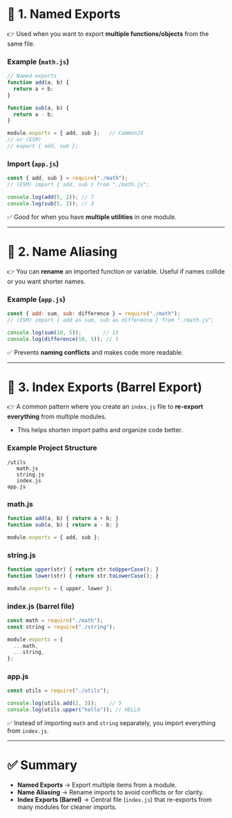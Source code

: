# 🧩 1. **Named Exports**

👉 Used when you want to export **multiple functions/objects** from the same file.

### Example (`math.js`)

```js
// Named exports
function add(a, b) {
  return a + b;
}

function sub(a, b) {
  return a - b;
}

module.exports = { add, sub };   // CommonJS
// or (ESM)
// export { add, sub };
```

### Import (`app.js`)

```js
const { add, sub } = require("./math");
// (ESM) import { add, sub } from "./math.js";

console.log(add(5, 2)); // 7
console.log(sub(5, 2)); // 3
```

✅ Good for when you have **multiple utilities** in one module.

---

# 🧩 2. **Name Aliasing**

👉 You can **rename** an imported function or variable. Useful if names collide or you want shorter names.

### Example (`app.js`)

```js
const { add: sum, sub: difference } = require("./math");
// (ESM) import { add as sum, sub as difference } from "./math.js";

console.log(sum(10, 5));       // 15
console.log(difference(10, 5)); // 5
```

✅ Prevents **naming conflicts** and makes code more readable.

---

# 🧩 3. **Index Exports (Barrel Export)**

👉 A common pattern where you create an `index.js` file to **re-export everything** from multiple modules.

* This helps shorten import paths and organize code better.

### Example Project Structure

```
/utils
   math.js
   string.js
   index.js
app.js
```

### math.js

```js
function add(a, b) { return a + b; }
function sub(a, b) { return a - b; }

module.exports = { add, sub };
```

### string.js

```js
function upper(str) { return str.toUpperCase(); }
function lower(str) { return str.toLowerCase(); }

module.exports = { upper, lower };
```

### index.js (barrel file)

```js
const math = require("./math");
const string = require("./string");

module.exports = {
  ...math,
  ...string,
};
```

### app.js

```js
const utils = require("./utils");

console.log(utils.add(2, 3));    // 5
console.log(utils.upper("hello")); // HELLO
```

✅ Instead of importing `math` and `string` separately, you import everything from `index.js`.

---

# ✅ Summary

* **Named Exports** → Export multiple items from a module.
* **Name Aliasing** → Rename imports to avoid conflicts or for clarity.
* **Index Exports (Barrel)** → Central file (`index.js`) that re-exports from many modules for cleaner imports.

